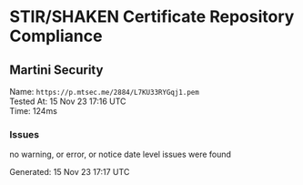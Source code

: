 # STIR/SHAKEN Certificate Repository Compliance

## Martini Security

Name: `https://p.mtsec.me/2884/L7KU33RYGqj1.pem`\
Tested At: 15 Nov 23 17:16 UTC\
Time: 124ms

### Issues

no warning, or error, or notice date level issues were found

Generated: 15 Nov 23 17:17 UTC